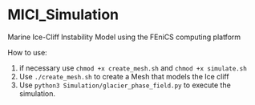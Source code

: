 # MICI_Simulation
Marine Ice-Cliff Instability Model using the FEniCS computing platform

How to use:
<ol>
<li> if necessary use <code>chmod +x create_mesh.sh</code> and <code>chmod +x simulate.sh</code> </li>  
<li> Use <code>./create_mesh.sh</code> to create a Mesh that models the Ice cliff </li>
<li> Use <code>python3 Simulation/glacier_phase_field.py</code> to execute the simulation. </li>
</ol>
